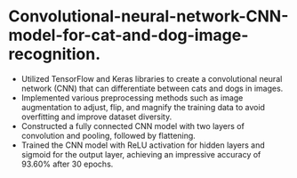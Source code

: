 # Convolutional-neural-network-CNN-model-for-cat-and-dog-image-recognition.

- Utilized TensorFlow and Keras libraries to create a convolutional neural network (CNN) that can differentiate between cats and dogs in images.
- Implemented various preprocessing methods such as image augmentation to adjust, flip, and magnify the training data to avoid overfitting and improve dataset diversity.
- Constructed a fully connected CNN model with two layers of convolution and pooling, followed by flattening. 
- Trained the CNN model with ReLU activation for hidden layers and sigmoid for the output layer, achieving an impressive accuracy of 93.60% after 30 epochs.

